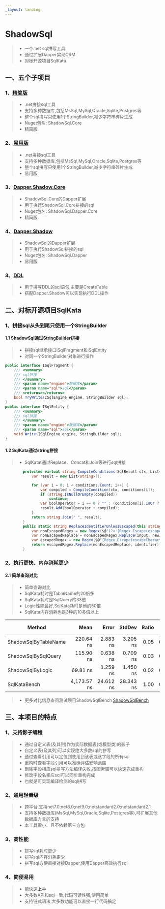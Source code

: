 ```yaml
---
_layout: landing
---
```


# ShadowSql
>* 一个.net sql拼写工具
>* 通过扩展Dapper实现ORM
>* 对标开源项目SqlKata

## 一、五个子项目
### 1、[精简版](./shadowcore/index.md)
>* .net拼接sql工具
>* 支持多种数据库,包括MsSql,MySql,Oracle,Sqlite,Postgres等
>* 整个sql拼写只使用1个StringBuilder,减少字符串碎片生成
>* Nuget包名: ShadowSql.Core
>* 精简版

### 2、[易用版](./shadow/index.md)
>* .net拼接sql工具
>* 支持多种数据库,包括MsSql,MySql,Oracle,Sqlite,Postgres等
>* 整个sql拼写只使用1个StringBuilder,减少字符串碎片生成
>* 易用版

### 3、[Dapper.Shadow.Core](./dappercore/index.md)
>* ShadowSql.Core的Dapper扩展
>* 用于执行ShadowSql.Core拼接的sql
>* Nuget包名: ShadowSql.Dapper.Core
>* 精简版

### 4、[Dapper.Shadow](./dapper/index.md)
>* ShadowSql的Dapper扩展
>* 用于执行ShadowSql拼接的sql
>* Nuget包名: ShadowSql.Dapper
>* 易用版

### 3、[DDL](./ddl/index.md)
>* 用于拼写DDL的sql语句,主要是CreateTable
>* 搭配Dapper.Shadow可以实现执行DDL操作


## 二、对标开源项目SqlKata
### 1、拼接sql从头到尾只使用一个StringBuilder
#### 1.1 ShadowSql通过StringBuilder拼接
>* 拼接sql继承接口ISqlFragment和ISqlEntity
>* 对同一个StringBuilder对象进行操作

~~~csharp
public interface ISqlFragment {
    /// <summary>
    /// sql拼接
    /// </summary>
    /// <param name="engine">数据库</param>
    /// <param name="sql">sql</param>
    /// <returns></returns>
    bool TryWrite(ISqlEngine engine, StringBuilder sql);
}
public interface ISqlEntity {
    /// <summary>
    /// sql拼接
    /// </summary>
    /// <param name="engine">数据库</param>
    /// <param name="sql">sql</param>
    void Write(ISqlEngine engine, StringBuilder sql);
}
~~~

#### 1.2 SqlKata通过string拼接
>* SqlKatat通过Replace、Concat和Join等进行sql拼接
~~~csharp
        protected virtual string CompileConditions(SqlResult ctx, List<AbstractCondition> conditions) {
            var result = new List<string>();

            for (var i = 0; i < conditions.Count; i++) {
                var compiled = CompileCondition(ctx, conditions[i]);
                if (string.IsNullOrEmpty(compiled))
                    continue;
                var boolOperator = i == 0 ? "" : (conditions[i].IsOr ? "OR " : "AND ");
                result.Add(boolOperator + compiled);
            }
            return string.Join(" ", result);
        }
        public static string ReplaceIdentifierUnlessEscaped(this string input, string escapeCharacter, string identifier, string newIdentifier) {
            var nonEscapedRegex = new Regex($@"(?<!{Regex.Escape(escapeCharacter)}){Regex.Escape(identifier)}");
            var nonEscapedReplace = nonEscapedRegex.Replace(input, newIdentifier);
            var escapedRegex = new Regex($@"{Regex.Escape(escapeCharacter)}{Regex.Escape(identifier)}");
            return escapedRegex.Replace(nonEscapedReplace, identifier);
        }
~~~

### 2、执行更快、内存消耗更少
#### 2.1 简单查询对比
>* 简单查询对比
>* SqlKata耗时是TableName的20倍多
>* SqlKata耗时是SqlQuery的33倍
>* Logic性能最好,SqlKata耗时是他的50倍
>* SqlKata内存消耗也是3种的10多倍以上

| Method               | Mean        | Error     | StdDev    | Ratio | Gen0   | Gen1   | Allocated | Alloc Ratio |
|--------------------- |------------:|----------:|----------:|------:|-------:|-------:|----------:|------------:|
| ShadowSqlByTableName |   220.64 ns |  2.883 ns |  3.205 ns |  0.05 | 0.0955 |      - |    1656 B |        0.13 |
| ShadowSqlBySqlQuery  |   115.90 ns |  0.638 ns |  0.709 ns |  0.03 | 0.0530 |      - |     920 B |        0.07 |
| ShadowSqlByLogic     |    69.81 ns |  1.259 ns |  1.450 ns |  0.02 | 0.0330 |      - |     576 B |        0.05 |
| SqlKataBench         | 4,173.57 ns | 24.612 ns | 28.343 ns |  1.00 | 0.7365 | 0.0040 |   12712 B |        1.00 |

>* 更多对比信息查阅测试项目ShadowSqlBench
>[ShadowSqlBench](https://github.com/donetsoftwork/Shadow/tree/master/Benchmarks/ShadowSqlBench)

## 三、本项目的特点
### 1、支持影子编程
>* 通过自定义表(及其列)作为实际数据表(或模型类)的影子
>* 自定义表(及其列)可以实现绝大多数sql的拼写
>* 通过查看引用可以定位到使用到该表或该字段的所有sql
>* 重构时查看字段引用可以准确评估影响范围
>* 删除字段相应sql拼写方法编译失败,按图索骥可以快速完成重构
>* 修改字段名相应sql可以同步重构完成
>* 也就是可实现编译检测的sql拼写

### 2、通用轻量级
>* 跨平台,支持net7.0;net8.0;net9.0;netstandard2.0;netstandard2.1
>* 支持多种数据库(MsSql,MySql,Oracle,Sqlite,Postgres等),可扩展其他数据库方言的支持
>* 本工具很小、且不依赖第三方包

### 3、高性能
>* 拼写sql耗时更少
>* 拼写sql内存消耗更少
>* 拼写sql方便直接对接Dapper,使用Dapper高效执行sql

### 4、简便易用
>* 能快速[上手](./getting-started.md)
>* 大多数API和sql一致,代码可读性强,使用简单
>* 支持链式语法,大多数功能可以直接一行代码搞定

